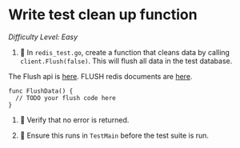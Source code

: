 # Write test clean up function 

*Difficulty Level: Easy*

1. :star2:  In `redis_test.go`, create a function that cleans data by calling `client.Flush(false)`. This will flush all data in the test database. 

The Flush api is [here](https://github.com/hoisie/redis/blob/master/redis.go#L458-L470).
FLUSH redis documents are [here](http://redis.io/commands/FLUSHDB).

```
func FlushData() {
  // TODO your flush code here 
}
```

1. :star2: Verify that no error is returned. 

1. :star2: Ensure this runs in `TestMain` before the test suite is run.

